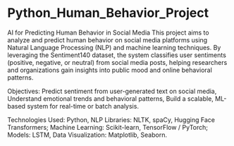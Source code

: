 # Python_Human_Behavior_Project
AI for Predicting Human Behavior in Social Media
This project aims to analyze and predict human behavior on social media platforms using Natural Language Processing (NLP) and machine learning techniques. By leveraging the Sentiment140 dataset, the system classifies user sentiments (positive, negative, or neutral) from social media posts, helping researchers and organizations gain insights into public mood and online behavioral patterns.

Objectives:
Predict sentiment from user-generated text on social media,
Understand emotional trends and behavioral patterns,
Build a scalable, ML-based system for real-time or batch analysis.

Technologies Used:
Python,
NLP Libraries: NLTK, spaCy, Hugging Face Transformers;
Machine Learning: Scikit-learn, TensorFlow / PyTorch;
Models: LSTM, 
Data Visualization: Matplotlib, Seaborn.

